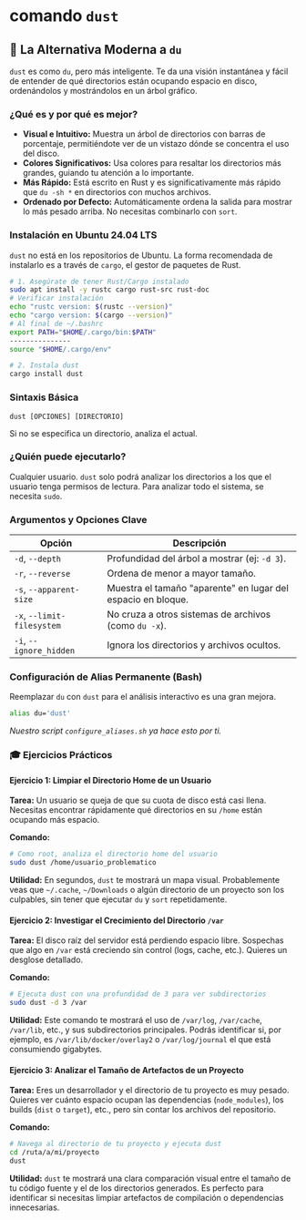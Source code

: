 # comando `dust`

## 🚀 La Alternativa Moderna a `du`

`dust` es como `du`, pero más inteligente. Te da una visión instantánea y fácil de entender de qué directorios están ocupando espacio en disco, ordenándolos y mostrándolos en un árbol gráfico.

### ¿Qué es y por qué es mejor?

-   **Visual e Intuitivo:** Muestra un árbol de directorios con barras de porcentaje, permitiéndote ver de un vistazo dónde se concentra el uso del disco.
-   **Colores Significativos:** Usa colores para resaltar los directorios más grandes, guiando tu atención a lo importante.
-   **Más Rápido:** Está escrito en Rust y es significativamente más rápido que `du -sh *` en directorios con muchos archivos.
-   **Ordenado por Defecto:** Automáticamente ordena la salida para mostrar lo más pesado arriba. No necesitas combinarlo con `sort`.

### Instalación en Ubuntu 24.04 LTS

`dust` no está en los repositorios de Ubuntu. La forma recomendada de instalarlo es a través de `cargo`, el gestor de paquetes de Rust.

```bash
# 1. Asegúrate de tener Rust/Cargo instalado
sudo apt install -y rustc cargo rust-src rust-doc
# Verificar instalación
echo "rustc version: $(rustc --version)"
echo "cargo version: $(cargo --version)"
# Al final de ~/.bashrc 
export PATH="$HOME/.cargo/bin:$PATH"
---------------
source "$HOME/.cargo/env"

# 2. Instala dust
cargo install dust
```

### Sintaxis Básica

```
dust [OPCIONES] [DIRECTORIO]
```
Si no se especifica un directorio, analiza el actual.

### ¿Quién puede ejecutarlo?

Cualquier usuario. `dust` solo podrá analizar los directorios a los que el usuario tenga permisos de lectura. Para analizar todo el sistema, se necesita `sudo`.

### Argumentos y Opciones Clave

| Opción           | Descripción                                                      |
| ---------------- | ---------------------------------------------------------------- |
| `-d`, `--depth`  | Profundidad del árbol a mostrar (ej: `-d 3`).                    |
| `-r`, `--reverse`| Ordena de menor a mayor tamaño.                                  |
| `-s`, `--apparent-size` | Muestra el tamaño "aparente" en lugar del espacio en bloque. |
| `-x`, `--limit-filesystem` | No cruza a otros sistemas de archivos (como `du -x`).    |
| `-i`, `--ignore_hidden` | Ignora los directorios y archivos ocultos.                   |

### Configuración de Alias Permanente (Bash)

Reemplazar `du` con `dust` para el análisis interactivo es una gran mejora.

```bash
alias du='dust'
```
*Nuestro script `configure_aliases.sh` ya hace esto por ti.*

### 🎓 Ejercicios Prácticos

#### Ejercicio 1: Limpiar el Directorio Home de un Usuario

**Tarea:** Un usuario se queja de que su cuota de disco está casi llena. Necesitas encontrar rápidamente qué directorios en su `/home` están ocupando más espacio.

**Comando:**
```bash
# Como root, analiza el directorio home del usuario
sudo dust /home/usuario_problematico
```
**Utilidad:** En segundos, `dust` te mostrará un mapa visual. Probablemente veas que `~/.cache`, `~/Downloads` o algún directorio de un proyecto son los culpables, sin tener que ejecutar `du` y `sort` repetidamente.

#### Ejercicio 2: Investigar el Crecimiento del Directorio `/var`

**Tarea:** El disco raíz del servidor está perdiendo espacio libre. Sospechas que algo en `/var` está creciendo sin control (logs, cache, etc.). Quieres un desglose detallado.

**Comando:**
```bash
# Ejecuta dust con una profundidad de 3 para ver subdirectorios
sudo dust -d 3 /var
```
**Utilidad:** Este comando te mostrará el uso de `/var/log`, `/var/cache`, `/var/lib`, etc., y sus subdirectorios principales. Podrás identificar si, por ejemplo, es `/var/lib/docker/overlay2` o `/var/log/journal` el que está consumiendo gigabytes.

#### Ejercicio 3: Analizar el Tamaño de Artefactos de un Proyecto

**Tarea:** Eres un desarrollador y el directorio de tu proyecto es muy pesado. Quieres ver cuánto espacio ocupan las dependencias (`node_modules`), los builds (`dist` o `target`), etc., pero sin contar los archivos del repositorio.

**Comando:**
```bash
# Navega al directorio de tu proyecto y ejecuta dust
cd /ruta/a/mi/proyecto
dust
```
**Utilidad:** `dust` te mostrará una clara comparación visual entre el tamaño de tu código fuente y el de los directorios generados. Es perfecto para identificar si necesitas limpiar artefactos de compilación o dependencias innecesarias.
